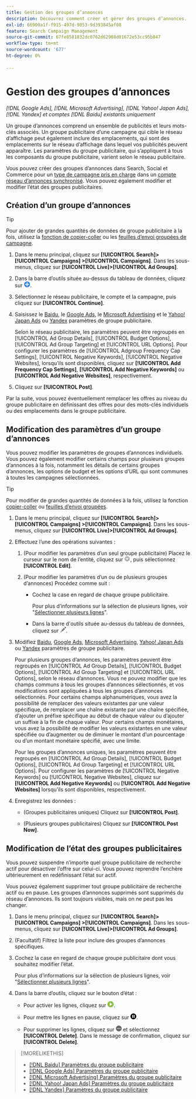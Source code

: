 ```yaml
---
title: Gestion des groupes d’annonces
description: Découvrez comment créer et gérer des groupes d’annonces.
exl-id: 66900a1f-f915-497d-9053-9d393845af08
feature: Search Campaign Management
source-git-commit: 67fe8581832dc0762d62908d01672e53cc95b847
workflow-type: tm+mt
source-wordcount: '677'
ht-degree: 0%

---
```


# Gestion des groupes d’annonces

*[!DNL Google Ads], [!DNL Microsoft Advertising], [!DNL Yahoo! Japan Ads], [!DNL Yandex] et comptes [!DNL Baidu] existants uniquement*

Un groupe d’annonces comprend un ensemble de publicités et leurs mots-clés associés. Un groupe publicitaire d’une campagne qui cible le réseau d’affichage peut également inclure des emplacements, qui sont des emplacements sur le réseau d’affichage dans lequel vos publicités peuvent apparaître. Les paramètres du groupe publicitaire, qui s’appliquent à tous les composants du groupe publicitaire, varient selon le réseau publicitaire.

Vous pouvez créer des groupes d’annonces dans Search, Social et Commerce pour un [type de campagne pris en charge](/help/search-social-commerce/introduction/supported-inventory.md) dans un [ compte réseau d’annonces synchronisé](/help/search-social-commerce/campaign-management/accounts/ad-network-account-about.md). Vous pouvez également modifier et modifier l’état des groupes publicitaires.

## Création d’un groupe d’annonces

>[!TIP]
>
>Pour ajouter de grandes quantités de données de groupe publicitaire à la fois, utilisez la [fonction de copier-coller](/help/search-social-commerce/campaign-management/campaigns/copy-paste.md) ou les [feuilles d’envoi groupées de campagne](/help/search-social-commerce/campaign-management/bulksheets/bulksheet-about.md).

1. Dans le menu principal, cliquez sur **[!UICONTROL Search]> [!UICONTROL Campaigns] >[!UICONTROL Campaigns]**. Dans les sous-menus, cliquez sur **[!UICONTROL Live]>[!UICONTROL Ad Groups]**.

1. Dans la barre d’outils située au-dessus du tableau de données, cliquez sur ![Créer](/help/search-social-commerce/assets/add.png "Créer").

1. Sélectionnez le réseau publicitaire, le compte et la campagne, puis cliquez sur **[!UICONTROL Continue]**.

1. Saisissez le [Baidu](/help/search-social-commerce/campaign-management/campaigns/ad-group-settings-baidu.md), le [Google Ads](/help/search-social-commerce/campaign-management/campaigns/ad-group-settings-google.md), le [Microsoft Advertising](/help/search-social-commerce/campaign-management/campaigns/ad-group-settings-microsoft.md) et le [Yahoo! Japan Ads](/help/search-social-commerce/campaign-management/campaigns/ad-group-settings-yahoo-japan.md) ou [Yandex](/help/search-social-commerce/campaign-management/campaigns/ad-group-settings-yandex.md) paramètres de groupe publicitaire.

   Selon le réseau publicitaire, les paramètres peuvent être regroupés en [!UICONTROL Ad Group Details], [!UICONTROL Budget Options], [!UICONTROL Ad Group Targeting] et [!UICONTROL URL Options]. Pour configurer les paramètres de [!UICONTROL Adgroup Frequency Cap Settings], [!UICONTROL Negative Keywords], [!UICONTROL Negative Websites], lorsqu’ils sont disponibles, cliquez sur **[!UICONTROL Add Frequency Cap Settings]**, **[!UICONTROL Add Negative Keywords]** ou **[!UICONTROL Add Negative Websites]**, respectivement.

1. Cliquez sur **[!UICONTROL Post]**.

Par la suite, vous pouvez éventuellement remplacer les offres au niveau du groupe publicitaire en définissant des offres pour des mots-clés individuels ou des emplacements dans le groupe publicitaire.

## Modification des paramètres d’un groupe d’annonces

Vous pouvez modifier les paramètres de groupes d’annonces individuels. Vous pouvez également modifier certains champs pour plusieurs groupes d’annonces à la fois, notamment les détails de certains groupes d’annonces, les options de budget et les options d’URL qui sont communes à toutes les campagnes sélectionnées.

>[!TIP]
>
>Pour modifier de grandes quantités de données à la fois, utilisez la fonction [copier-coller](/help/search-social-commerce/campaign-management/campaigns/copy-paste.md) ou [ feuilles d’envoi groupées](/help/search-social-commerce/campaign-management/bulksheets/bulksheet-about.md).

1. Dans le menu principal, cliquez sur **[!UICONTROL Search]> [!UICONTROL Campaigns] >[!UICONTROL Campaigns]**. Dans les sous-menus, cliquez sur **[!UICONTROL Live]>[!UICONTROL Ad Groups]**.

1. Effectuez l’une des opérations suivantes :

   1. (Pour modifier les paramètres d’un seul groupe publicitaire) Placez le curseur sur le nom de l’entité, cliquez sur ![Icône Menu](/help/search-social-commerce/assets/arrow-dropdown-menu.png "Icône Menu"), puis sélectionnez **[!UICONTROL Edit]**.

   1. (Pour modifier les paramètres d’un ou de plusieurs groupes d’annonces) Procédez comme suit :

      * Cochez la case en regard de chaque groupe publicitaire.

        Pour plus d’informations sur la sélection de plusieurs lignes, voir &quot;[Sélectionner plusieurs lignes](/help/search-social-commerce/common-tasks/navigation-editing-selection/multiple-rows-select.md)&quot;.

      * Dans la barre d&#39;outils située au-dessus du tableau de données, cliquez sur ![Modifier](/help/search-social-commerce/assets/edit.png "Modifier").

1. Modifiez [Baidu](/help/search-social-commerce/campaign-management/campaigns/ad-group-settings-baidu.md), [Google Ads](/help/search-social-commerce/campaign-management/campaigns/ad-group-settings-google.md), [Microsoft Advertising](/help/search-social-commerce/campaign-management/campaigns/ad-group-settings-microsoft.md), [Yahoo! Japan Ads](/help/search-social-commerce/campaign-management/campaigns/ad-group-settings-yahoo-japan.md) ou [Yandex](/help/search-social-commerce/campaign-management/campaigns/ad-group-settings-yandex.md) paramètres de groupe publicitaire.

   Pour plusieurs groupes d’annonces, les paramètres peuvent être regroupés en [!UICONTROL Ad Group Details], [!UICONTROL Budget Options], [!UICONTROL Ad Group Targeting] et [!UICONTROL URL Options], selon le réseau d’annonces. Vous ne pouvez modifier que les champs communs à tous les groupes d’annonces sélectionnés, et vos modifications sont appliquées à tous les groupes d’annonces sélectionnés. Pour certains champs alphanumériques, vous avez la possibilité de remplacer des valeurs existantes par une valeur spécifique, de remplacer une chaîne existante par une chaîne spécifiée, d’ajouter un préfixe spécifique au début de chaque valeur ou d’ajouter un suffixe à la fin de chaque valeur. Pour certains champs monétaires, vous avez la possibilité de modifier les valeurs existantes en une valeur spécifiée ou d’augmenter ou de diminuer le montant d’un pourcentage ou d’un montant monétaire spécifié, avec une limite.

   Pour les groupes d’annonces uniques, les paramètres peuvent être regroupés en [!UICONTROL Ad Group Details], [!UICONTROL Budget Options], [!UICONTROL Ad Group Targeting] et [!UICONTROL URL Options]. Pour configurer les paramètres de [!UICONTROL Negative Keywords] ou [!UICONTROL Negative Websites], cliquez sur **[!UICONTROL Add Negative Keywords]** ou **[!UICONTROL Add Negative Websites]** lorsqu’ils sont disponibles, respectivement.

1. Enregistrez les données :

   * (Groupes publicitaires uniques) Cliquez sur **[!UICONTROL Post]**.

   * (Plusieurs groupes publicitaires) Cliquez sur **[!UICONTROL Post Now]**.

## Modification de l’état des groupes publicitaires

Vous pouvez suspendre n’importe quel groupe publicitaire de recherche actif pour désactiver l’offre sur celui-ci. Vous pouvez reprendre l’enchère ultérieurement en redéfinissant l’état sur actif.

Vous pouvez également supprimer tout groupe publicitaire de recherche actif ou en pause. Les groupes d’annonces supprimés sont supprimés du réseau d’annonces. Ils sont toujours visibles, mais on ne peut pas les changer.

1. Dans le menu principal, cliquez sur **[!UICONTROL Search]> [!UICONTROL Campaigns] >[!UICONTROL Campaigns]**. Dans les sous-menus, cliquez sur **[!UICONTROL Live]>[!UICONTROL Ad Groups]**.

1. (Facultatif) Filtrez la liste pour inclure des groupes d’annonces spécifiques.

1. Cochez la case en regard de chaque groupe publicitaire dont vous souhaitez modifier l’état.

   Pour plus d’informations sur la sélection de plusieurs lignes, voir &quot;[Sélectionner plusieurs lignes](/help/search-social-commerce/common-tasks/navigation-editing-selection/multiple-rows-select.md)&quot;.

1. Dans la barre d’outils, cliquez sur le bouton d’état :
   * Pour activer les lignes, cliquez sur ![Activer](/help/search-social-commerce/assets/activate.png "Activer").

   * Pour mettre les lignes en pause, cliquez sur ![Pause](/help/search-social-commerce/assets/pause.png "Pause").

   * Pour supprimer les lignes, cliquez sur ![Plus](/help/search-social-commerce/assets/more.png "Plus") et sélectionnez **[!UICONTROL Delete]**. Dans le message de confirmation, cliquez sur **[!UICONTROL Delete]**.

>[!MORELIKETHIS]
>
>* [[!DNL Baidu] Paramètres du groupe publicitaire](/help/search-social-commerce/campaign-management/campaigns/ad-group-settings-baidu.md)
>* [[!DNL Google Ads] Paramètres du groupe publicitaire](/help/search-social-commerce/campaign-management/campaigns/ad-group-settings-google.md)
>* [[!DNL Microsoft Advertising] Paramètres du groupe publicitaire](/help/search-social-commerce/campaign-management/campaigns/ad-group-settings-microsoft.md)
>* [[!DNL Yahoo! Japan Ads] Paramètres du groupe publicitaire](/help/search-social-commerce/campaign-management/campaigns/ad-group-settings-yahoo-japan.md)
>* [[!DNL Yandex] Paramètres du groupe publicitaire](/help/search-social-commerce/campaign-management/campaigns/ad-group-settings-yandex.md)
